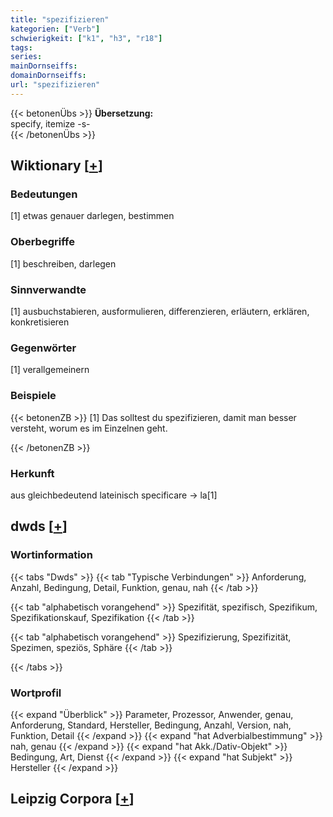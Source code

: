 ```yaml
---
title: "spezifizieren"
kategorien: ["Verb"]
schwierigkeit: ["k1", "h3", "r18"]
tags:
series:
mainDornseiffs:
domainDornseiffs:
url: "spezifizieren"
---
```


{{< betonenÜbs >}}
**Übersetzung:**  
specify, itemize -s-  
{{< /betonenÜbs >}}

## Wiktionary [[+](https://de.wiktionary.org/wiki/spezifizieren)]

### Bedeutungen
[1] etwas genauer darlegen, bestimmen  

### Oberbegriffe
[1] beschreiben, darlegen  

### Sinnverwandte
[1] ausbuchstabieren, ausformulieren, differenzieren, erläutern, erklären, konkretisieren  

### Gegenwörter
[1] verallgemeinern  

### Beispiele
{{< betonenZB >}}
[1] Das solltest du spezifizieren, damit man besser versteht, worum es im Einzelnen geht.  

{{< /betonenZB >}}
### Herkunft
aus gleichbedeutend lateinisch specificare → la[1]  



## dwds [[+](https://www.dwds.de/wb/spezifizieren)]

### Wortinformation
{{< tabs "Dwds" >}}
{{< tab "Typische Verbindungen" >}}
Anforderung, Anzahl, Bedingung, Detail, Funktion, genau, nah
{{< /tab >}}

{{< tab "alphabetisch vorangehend" >}}
Spezifität, spezifisch, Spezifikum, Spezifikationskauf, Spezifikation
{{< /tab >}}

{{< tab "alphabetisch vorangehend" >}}
Spezifizierung, Spezifizität, Spezimen, speziös, Sphäre
{{< /tab >}}

{{< /tabs >}}

### Wortprofil
{{< expand "Überblick" >}} Parameter, Prozessor, Anwender, genau, Anforderung, Standard, Hersteller, Bedingung, Anzahl, Version, nah, Funktion, Detail {{< /expand >}}
{{< expand "hat Adverbialbestimmung" >}} nah, genau {{< /expand >}}
{{< expand "hat Akk./Dativ-Objekt" >}} Bedingung, Art, Dienst {{< /expand >}}
{{< expand "hat Subjekt" >}} Hersteller {{< /expand >}}

## Leipzig Corpora [[+](https://corpora.uni-leipzig.de/en/res?word=spezifizieren&corpusId=deu_newscrawl-public_2018)]

